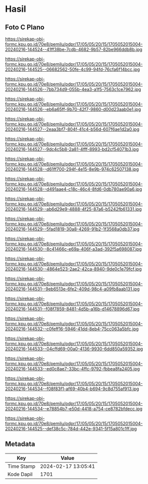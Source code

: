 # Hasil

## Foto C Plano

https://sirekap-obj-formc.kpu.go.id/70e8/pemilu/pdpr/17/05/05/20/15/1705052015004-20240216-144524--41ff38be-7cdb-4682-9b57-82be966ddb8b.jpg

https://sirekap-obj-formc.kpu.go.id/70e8/pemilu/pdpr/17/05/05/20/15/1705052015004-20240216-144525--06682562-50fe-4c99-94fd-76cfa6f14bcc.jpg

https://sirekap-obj-formc.kpu.go.id/70e8/pemilu/pdpr/17/05/05/20/15/1705052015004-20240216-144526--7bb734d9-055b-4ea3-a1f5-7563c1ce7962.jpg

https://sirekap-obj-formc.kpu.go.id/70e8/pemilu/pdpr/17/05/05/20/15/1705052015004-20240216-144526--eb6a65ff-9b70-42f7-9860-d00d23aab0e1.jpg

https://sirekap-obj-formc.kpu.go.id/70e8/pemilu/pdpr/17/05/05/20/15/1705052015004-20240216-144527--2eaa3bf7-804f-41c4-b56d-607f6ae1d2a0.jpg

https://sirekap-obj-formc.kpu.go.id/70e8/pemilu/pdpr/17/05/05/20/15/1705052015004-20240216-144527--9dc4c5b8-2a81-4fff-8993-bd2cf54071b3.jpg

https://sirekap-obj-formc.kpu.go.id/70e8/pemilu/pdpr/17/05/05/20/15/1705052015004-20240216-144528--d61ff700-294f-4e15-8e9b-974c62507138.jpg

https://sirekap-obj-formc.kpu.go.id/70e8/pemilu/pdpr/17/05/05/20/15/1705052015004-20240216-144528--d491aae4-c18c-46c4-8fd6-0db780ae90a6.jpg

https://sirekap-obj-formc.kpu.go.id/70e8/pemilu/pdpr/17/05/05/20/15/1705052015004-20240216-144529--ab6d29e9-4888-4f25-87a6-b5242fb61331.jpg

https://sirekap-obj-formc.kpu.go.id/70e8/pemilu/pdpr/17/05/05/20/15/1705052015004-20240216-144529--5fad1819-30a8-4269-91b2-1f3568a0db37.jpg

https://sirekap-obj-formc.kpu.go.id/70e8/pemilu/pdpr/17/05/05/20/15/1705052015004-20240216-144530--8c41466c-e69a-406f-a3ad-392f5a698087.jpg

https://sirekap-obj-formc.kpu.go.id/70e8/pemilu/pdpr/17/05/05/20/15/1705052015004-20240216-144530--4864e523-2ae2-42ca-8940-9de0c1e79fcf.jpg

https://sirekap-obj-formc.kpu.go.id/70e8/pemilu/pdpr/17/05/05/20/15/1705052015004-20240216-144531--9eb6513e-6fe2-409d-98c4-a09fb8aab131.jpg

https://sirekap-obj-formc.kpu.go.id/70e8/pemilu/pdpr/17/05/05/20/15/1705052015004-20240216-144531--f08f7859-8481-4d5b-a16b-d14678896d67.jpg

https://sirekap-obj-formc.kpu.go.id/70e8/pemilu/pdpr/17/05/05/20/15/1705052015004-20240216-144532--c0feff16-5946-41dd-8eb4-75cc063a5bfc.jpg

https://sirekap-obj-formc.kpu.go.id/70e8/pemilu/pdpr/17/05/05/20/15/1705052015004-20240216-144533--04cffd69-00a0-4136-9930-6dd850a59352.jpg

https://sirekap-obj-formc.kpu.go.id/70e8/pemilu/pdpr/17/05/05/20/15/1705052015004-20240216-144533--ed0c8ae7-33bc-4ffc-9792-fbbea8fa2405.jpg

https://sirekap-obj-formc.kpu.go.id/70e8/pemilu/pdpr/17/05/05/20/15/1705052015004-20240216-144534--f08f83f1-af69-40b4-b694-9c8d755af913.jpg

https://sirekap-obj-formc.kpu.go.id/70e8/pemilu/pdpr/17/05/05/20/15/1705052015004-20240216-144534--e78854b7-e50d-4418-a754-ce8782bfdecc.jpg

https://sirekap-obj-formc.kpu.go.id/70e8/pemilu/pdpr/17/05/05/20/15/1705052015004-20240216-144525--def38c5c-784d-442e-9341-5f15a801c1ff.jpg


## Metadata

| Key        | Value               |
| ---------- | ------------------- |
| Time Stamp | 2024-02-17 13:05:41 |
| Kode Dapil | 1701                |



